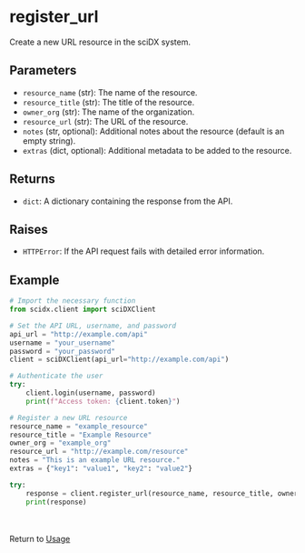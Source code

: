 # register_url

Create a new URL resource in the sciDX system.

## Parameters

- `resource_name` (str): The name of the resource.
- `resource_title` (str): The title of the resource.
- `owner_org` (str): The name of the organization.
- `resource_url` (str): The URL of the resource.
- `notes` (str, optional): Additional notes about the resource (default is an empty string).
- `extras` (dict, optional): Additional metadata to be added to the resource.

## Returns

- `dict`: A dictionary containing the response from the API.

## Raises

- `HTTPError`: If the API request fails with detailed error information.

## Example

```python
# Import the necessary function
from scidx.client import sciDXClient

# Set the API URL, username, and password
api_url = "http://example.com/api"
username = "your_username"
password = "your_password"
client = sciDXClient(api_url="http://example.com/api")

# Authenticate the user
try:
    client.login(username, password)
    print(f"Access token: {client.token}")

# Register a new URL resource
resource_name = "example_resource"
resource_title = "Example Resource"
owner_org = "example_org"
resource_url = "http://example.com/resource"
notes = "This is an example URL resource."
extras = {"key1": "value1", "key2": "value2"}

try:
    response = client.register_url(resource_name, resource_title, owner_org, resource_url, notes, extras)
    print(response)
```
\
\
Return to [Usage](../usage.md)    